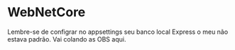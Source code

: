 # WebNetCore
Lembre-se de configrar no appsettings seu banco local Express o meu não estava padrão.
Vai colando as OBS aqui.
